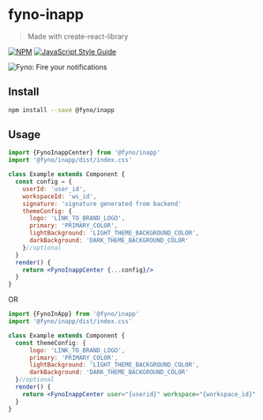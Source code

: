 # fyno-inapp

> Made with create-react-library

[![NPM](https://img.shields.io/npm/v/fyno-inapp.svg)](https://www.npmjs.com/package/fyno-inapp) [![JavaScript Style Guide](https://img.shields.io/badge/code_style-standard-brightgreen.svg)](https://standardjs.com)

![Fyno: Fire your notifications](https://fynodev.s3.ap-south-1.amazonaws.com/others/Fyno_Banner.jpeg)

## Install

```bash
npm install --save @fyno/inapp
```

## Usage

```jsx
import {FynoInappCenter} from '@fyno/inapp'
import '@fyno/inapp/dist/index.css'

class Example extends Component {
  const config = {
    userId: 'user_id',
    workspaceId: 'ws_id',
    signature: 'signature generated from backend'
    themeConfig: {
      logo: 'LINK_TO_BRAND_LOGO',
      primary: 'PRIMARY_COLOR',
      lightBackground: 'LIGHT_THEME_BACKGROUND_COLOR',
      darkBackground: 'DARK_THEME_BACKGROUND_COLOR'
    }//optional
  }
  render() {
    return <FynoInappCenter {...config}/>
  }
}
```
OR

```jsx
import {FynoInApp} from '@fyno/inapp'
import '@fyno/inapp/dist/index.css'

class Example extends Component {
  const themeConfig: {
      logo: 'LINK_TO_BRAND_LOGO',
      primary: 'PRIMARY_COLOR',
      lightBackground: 'LIGHT_THEME_BACKGROUND_COLOR',
      darkBackground: 'DARK_THEME_BACKGROUND_COLOR'
  }//optional
  render() {  
    return <FynoInappCenter user="{userid}" workspace="{workspace_id}" signature="{signature generated from backend}" themeConfig={themeConfig}/>
  }
}
```
